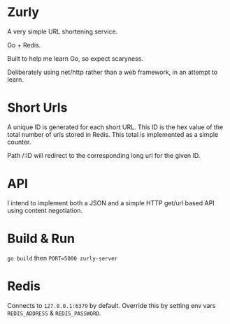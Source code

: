 # Zurly

A very simple URL shortening service.

Go + Redis.

Built to help me learn Go, so expect scaryness.

Deliberately using net/http rather than a web framework, in an attempt to learn.

# Short Urls

A unique ID is generated for each short URL. This ID is the hex value of the
total number of urls stored in Redis. This total is implemented as a simple
counter.

Path /:ID will redirect to the corresponding long url for the given ID.

# API

I intend to implement both a JSON and a simple HTTP get/url based API using
content negotiation.

# Build & Run

`go build` then `PORT=5000 zurly-server`

# Redis

Connects to `127.0.0.1:6379` by default. Override this by setting env vars
`REDIS_ADDRESS` & `REDIS_PASSWORD`.
